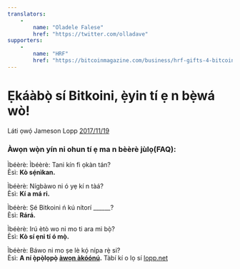 ```yaml
---
translators: 
    - 
        name: "Oladele Falese"
        href: "https://twitter.com/olladave"
supporters: 
    - 
        name: "HRF"
        href: "https://bitcoinmagazine.com/business/hrf-gifts-4-bitcoin-to-bitcoin-projects"
---
```

# Ẹkáàbọ̀ sí Bitkoini, ẹ̀yin tí ẹ n bẹ̀wá wò!

Láti ọwọ́ Jameson Lopp [2017/11/19](https://twitter.com/lopp/status/932350908461133825)

<LanguageDropdown/>

### Àwọn wọ̀n yín ni ohun tí ẹ ma n bèèrè jùlọ(FAQ):

Ìbéèrè: Ìbéèrè: Tani kín fi ọkàn tán?  
Èsì: **Kò sẹ́nìkan.**

Ìbéèrè: Nígbàwo ni ó yẹ kí n tàá?  
Èsì: **Kí a má ri.**

Ìbéèrè: Ṣé Bitkoini ń kú nítorí ______?  
Èsì: **Rárá.**

Ìbéèrè: Irú ètò wo ni mo ti ara mi bọ̀?  
Èsì: **Kò sí ẹni tí ó mọ̀.**


Ìbéèrè: Báwo ni mo ṣe lè kọ́ nípa rẹ̀ si?  
Èsì: **A ní ọ̀pọ̀lọpọ̀ [àwọn àkóónú](/int/en/translations/).** Tàbí kí o lọ sí [lopp.net](https://www.lopp.net/bitcoin-information.html)
